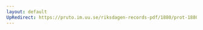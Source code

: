 ```yaml
---
layout: default
UpRedirect: https://pruto.im.uu.se/riksdagen-records-pdf/1880/prot-1880--ak--052.pdf
---
```

